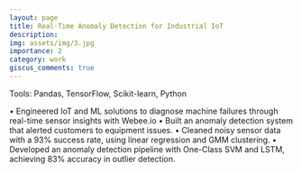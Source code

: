 ```yaml
---
layout: page
title: Real-Time Anomaly Detection for Industrial IoT
description: 
img: assets/img/3.jpg
importance: 2
category: work
giscus_comments: true
---
```


Tools: Pandas, TensorFlow, Scikit-learn, Python

• Engineered IoT and ML solutions to diagnose machine failures through real-time sensor insights with Webee.io
• Built an anomaly detection system that alerted customers to equipment issues.
• Cleaned noisy sensor data with a 93% success rate, using linear regression and GMM clustering.
• Developed an anomaly detection pipeline with One-Class SVM and LSTM, achieving 83% accuracy in outlier detection.

